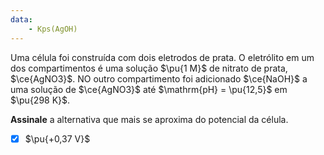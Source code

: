 ```yaml
---
data:
    - Kps(AgOH)
---
```


Uma célula foi construída com dois eletrodos de prata. O eletrólito em um dos compartimentos é uma solução $\pu{1 M}$ de nitrato de prata, $\ce{AgNO3}$. NO outro compartimento foi adicionado $\ce{NaOH}$ a uma solução de $\ce{AgNO3}$ até $\mathrm{pH} = \pu{12,5}$ em $\pu{298 K}$.

**Assinale** a alternativa que mais se aproxima do potencial da célula.

- [x] $\pu{+0,37 V}$
